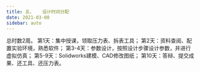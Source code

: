 ```yaml
---
title: 五、	设计时间分配
date: 2021-03-08
sidebar: auto
---
```


总时数2周。
第1天：集中授课，领取压力表、拆表工具；
第2天：资料查阅、配置实验环境，熟悉软件；
第3-4天：参数设计，按照设计步骤设计参数，并进行虚拟仿真；
第5-9天：Solidworks建模、CAD修改图纸；
第10天：答辩、提交成果、还工具、还压力表。
